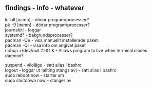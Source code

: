 ## findings - info - whatever ##

killall [namn]			- dödar program/processer?  
pk -9 [namn]			- dödar program/processer?  
journalctl				- loggar  
systemd?				- bakgrundsprocesser?  
pacman -Qe <namn>		- visa manuellt installerade paket.  
pacman -Qi <namn>		- visa info om angivet paket  
nohup <program> >/dev/null 2>&1 &	- Allows program to live when terminal closes
daemon?


suspend 				- viloläge	- satt alias i bashrc  
logout 					- loggar ut (allting stängs av) - satt alias i bashrc  
sudo reboot now 		- startar om  
sudo shutdown now 		- stänger av 